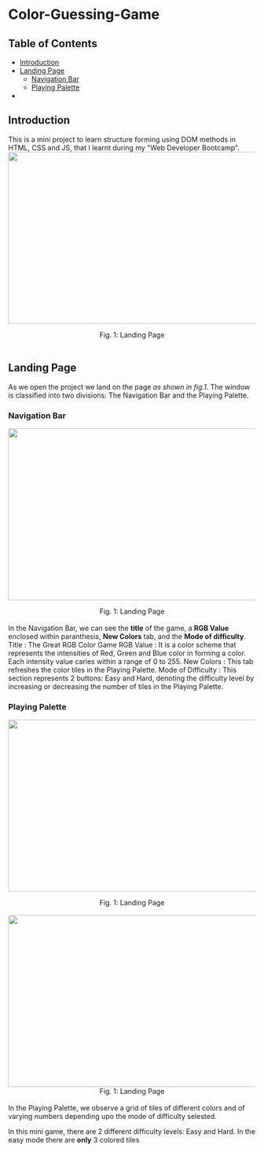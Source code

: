 # Color-Guessing-Game


## Table of Contents
- [Introduction](#Introduction)
- [Landing Page](#Landing-Page)
  - [Navigation Bar](#Navigation-Bar)
  - [Playing Palette](#Playing-Palette)
- []()


## Introduction
This is a mini project to learn structure forming using DOM methods in HTML, CSS and JS, that I learnt during my "Web Developer Bootcamp".
<img src="https://github.com/gauravbisht005/Color-Guessing-Game/blob/master/assets/Easy.JPG" height="350" width="625"><center><figcaption>Fig. 1: Landing Page</figcaption></center><br />


## Landing Page
As we open the project we land on the page *as shown in fig.1*.
The window is classified into two divisions: The Navigation Bar and the Playing Palette.

### Navigation Bar
<img src="https://github.com/gauravbisht005/Color-Guessing-Game/blob/master/assets/NavBar.JPG" height="350" width="625"><center><figcaption>Fig. 1: Landing Page</figcaption></center><br />
In the Navigation Bar, we can see the **title** of the game, a **RGB Value** enclosed within paranthesis, **New Colors** tab, and the **Mode of difficulty**.
Title
: The Great RGB Color Game
RGB Value
: It is a color scheme that represents the intensities of Red, Green and Blue color in forming a color. Each intensity value caries within a range of 0 to 255.
New Colors
: This tab refreshes the color tiles in the Playing Palette.
Mode of Difficulty
: This section represents 2 buttons: Easy and Hard, denoting the difficulty level by increasing or decreasing the number of tiles in the Playing Palette.

### Playing Palette
<img src="https://github.com/gauravbisht005/Color-Guessing-Game/blob/master/assets/Playing Palette (Easy).JPG" height="350" width="625"><center><figcaption>Fig. 1: Landing Page</figcaption></center><br />
<img src="https://github.com/gauravbisht005/Color-Guessing-Game/blob/master/assets/Playing Palette (Difficult).JPG" height="350" width="625"><center><figcaption>Fig. 1: Landing Page</figcaption></center><br />
In the Playing Palette, we observe a grid of tiles of different colors and of varying numbers depending upo the mode of difficulty selested.

In this mini game, there are 2 different difficulty levels: Easy and Hard. In the easy mode there are **only** 3 colored tiles
